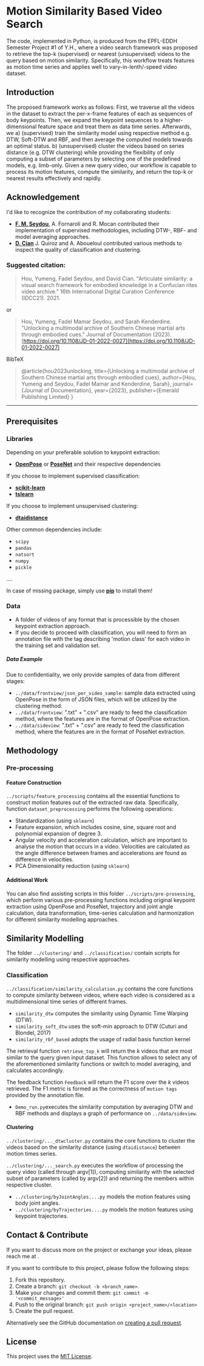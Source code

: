 # Motion Similarity Based Video Search

The code, implemented in Python, is produced from the EPFL-EDDH Semester Project #1 of Y.H., where a video search framework was proposed to retrieve the top-k (supervised) or nearest (unsupervised) videos to the query based on motion similarity. Specifically, this workflow treats features as motion time series and applies well to vary-in-lenth/-speed video dataset.

## Introduction
The proposed framework works as follows:
	First, we traverse all the videos in the dataset to extract the per-x-frame features of each as sequences of body keypoints. 
	Then, we expand the keypoint sequences to a higher-dimensional feature space and treat them as data time series. 
	Afterwards, we 
		a) (supervised) train the similarity model using respective method e.g. DTW, Soft-DTW and RBF, and then average the computed models towards an optimal status. 
		b) (unsupervised) cluster the videos based on series distance (e.g. DTW clustering) while providing the flexibility of only computing a subset of parameters by selecting one of the predefined models, e.g. limb-only. 
Given a new query video, our workflow is capable to process its motion features, compute the similarity, and return the top-k or nearest results effectively and rapidly. 


## Acknowledgement

I'd like to recognize the contribution of my collaborating students:
* [**F. M. Seydou**](https://ch.linkedin.com/in/fadel-mamar-seydou-460a43197s), A. Fornaroli and R. Mocan contributed their implementation of supervised methodologies, including DTW-, RBF- and model averaging approaches. 
* [**D. Cian**](https://gitlab.com/davidcian) J. Quiroz and A. Aboueloul contributed various methods to inspect the quality of classification and clustering.

### Suggested citation:

> Hou, Yumeng, Fadel Seydou, and David Cian. "Articulate similarity: a visual search framework for embodied knowledge in a Confucian rites video archive." 16th International Digital Curation Conference (IDCC21). 2021.

or

> Hou, Yumeng, Fadel Mamar Seydou, and Sarah Kenderdine. "Unlocking a multimodal archive of Southern Chinese martial arts through embodied cues." Journal of Documentation (2023). [https://doi.org/10.1108/JD-01-2022-0027](https://doi.org/10.1108/JD-01-2022-0027) 

BibTeX
> @article{hou2023unlocking,
  title={Unlocking a multimodal archive of Southern Chinese martial arts through embodied cues},
  author={Hou, Yumeng and Seydou, Fadel Mamar and Kenderdine, Sarah},
  journal={Journal of Documentation},
  year={2023},
  publisher={Emerald Publishing Limited}
}

----

## Prerequisites

### Libraries

Depending on your preferable solution to keypoint extraction:
- [**OpenPose**](https://github.com/CMU-Perceptual-Computing-Lab/openpose) or [**PoseNet**](https://github.com/tensorflow/tfjs-models/tree/master/posenet) and their respective dependencies

If you choose to implement supervised classification:
- [**scikit-learn**](https://scikit-learn.org/stable/)
- [**tslearn**](https://tslearn.readthedocs.io/en/stable/)

If you choose to implement unsupervised clustering:
- [**dtaidistance**](https://dtaidistance.readthedocs.io/en/latest/usage/dtw.html)

Other common dependencies include:
- ```scipy```
- ```pandas```
- ```natsort```
- ```numpy```
- ```pickle```

....

In case of missing package, simply use [**pip**](https://pip.pypa.io/en/stable/reference/pip_install/) to install them! 


### Data

- A folder of videos of any format that is processible by the chosen keypoint extraction approach.
- If you decide to proceed with classification, you will need to form an annotation file with the tag describing 'motion class' for each video in the training set and validation set. 

##### Data Example

Due to confidentiality, we only provide samples of data from different stages:
- ```../data/frontview/json_per_video_sample```: sample data extracted using OpenPose in the form of JSON files, which will be utilized by the clustering method.
- ```../data/frontview```: ".txt" + ".csv" are ready to feed the classification method, where the features are in the format of OpenPose extraction.
- ```../data/sideview```: ".txt" + ".csv" are ready to feed the classification method, where the features are in the format of PoseNet extraction.


## Methodology

### Pre-processing

#### Feature Construction  

```../scripts/feature_processing``` contains all the essential functions to construct motion features out of the extracted raw data. Specifically, function ```dataset_preprocessing``` performs the following operations:
- Standardization (using ```sklearn```)
- Feature expansion, which includes cosine, sine, square root and polynomial expansion of degree 3.
- Angular velocity and acceleration calculation, which are important to analyse the motion that occurs in a video. Velocities are calculated as the angle difference between frames and accelerations are found as difference in velocities.
- PCA Dimensionality reduction (using ```sklearn```)


#### Additional Work

You can also find assisting scripts in this folder ```../scripts/pre-prosessing```, which perform various pre-processing functions including original keypoint extraction using OpenPose and PoseNet, trajectory and joint angle calculation, data transformation, time-series calculation and harmonization for different similarity modelling approaches.


## Similarity Modelling

The folder ```../clustering/``` and ```../classification/``` contain scripts for similarity modelling using respective approaches.

### Classification

```../classification/similarity_calculation.py``` contains the core functions to compute similarity between videos, where each video is considered as a multidimensional time series of different frames.

- ```similarity_dtw``` computes the similarity using Dynamic Time Warping (DTW). 
- ```similarity_soft_dtw``` uses the soft-min approach to DTW (Cuturi and Blondel, 2017)
- ```similarity_rbf_based``` adopts the usage of radial basis function kernel

The retrieval function ```retrieve_top_k``` will return the $k$ videos that are most similar to the query given input dataset. This function allows to select any of the aforementioned similarity functions or switch to model averaging, and calculates accordingly.

The feedback function ```Feedback``` will return the F1 score over the $k$ videos retrieved. The F1 metric is formed as the correctness of ```motion tags``` provided by the annotation file.

- ```Demo_run.py```executes the similarity computation by averaging DTW and RBF methods and displays a graph of performance on ```../data/sideview```.


#### Clustering

```../clustering/..._dtwcluster.py``` contains the core functions to cluster the videos based on the similarity distance (using ```dtaidistance```) between motion times series.

```../clustering/..._search.py``` executes the workflow of processing the query video (called through argv[1]), computing similarity with the selected subset of parameters (called by argv[2]) and returning the members within respective cluster. 

- ```../clustering/byJointAngles....py``` models the motion features using body joint angles. 
- ```../clustering/byTrajectories....py``` models the motion features using keypoint trajectories. 


## Contact & Contribute

If you want to discuss more on the project or exchange your ideas, please reach me at <rainie dot hym at gmail dot com>. 

If you want to contribute to this project, please follow the following steps:

1. Fork this repository.
2. Create a branch: `git checkout -b <branch_name>`.
3. Make your changes and commit them: `git commit -m '<commit_message>'`
4. Push to the original branch: `git push origin <project_name>/<location>`
5. Create the pull request.

Alternatively see the GitHub documentation on [creating a pull request](https://help.github.com/en/github/collaborating-with-issues-and-pull-requests/creating-a-pull-request).


## License

This project uses the [MIT License](<https://github.com/renie26/CR_motion/blob/main/LICENSE>).
